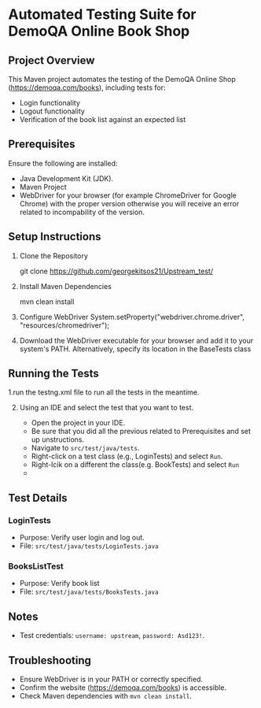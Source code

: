 # Automated Testing Suite for DemoQA Online Book Shop

## Project Overview

This Maven project automates the testing of the DemoQA Online Shop (https://demoqa.com/books), including tests for:
- Login functionality
- Logout functionality
- Verification of the book list against an expected list

## Prerequisites

Ensure the following are installed:
- Java Development Kit (JDK).
- Maven Project
- WebDriver for your browser (for example ChromeDriver for Google Chrome) with the proper version otherwise you will receive an error related to incompability of the version.


## Setup Instructions

1. Clone the Repository

    git clone <https://github.com/georgekitsos21/Upstream_test/>

2. Install Maven Dependencies

    mvn clean install

3. Configure WebDriver   System.setProperty("webdriver.chrome.driver", "resources/chromedriver");

4. Download the WebDriver executable for your browser and add it to your system's PATH. Alternatively, specify its location in the BaseTests class
    


## Running the Tests

1.run the testng.xml file to run all the tests in the meantime.

2. Using an IDE and select the test that you want to test.

    - Open the project in your IDE.
    - Be sure that you did all the previous related to Prerequisites and set up unstructions.
    - Navigate to `src/test/java/tests`.
    - Right-click on a test class (e.g., LoginTests) and select `Run`.
    - Right-lcik on a different the class(e.g. BookTests) and select `Run`
    - 

## Test Details

### LoginTests

- Purpose: Verify user login and log out.
- File: `src/test/java/tests/LoginTests.java`

### BooksListTest

- Purpose: Verify book list
- File: `src/test/java/tests/BooksTests.java`

## Notes

- Test credentials: `username: upstream`, `password: Asd123!`.

## Troubleshooting

- Ensure WebDriver is in your PATH or correctly specified.
- Confirm the website (https://demoqa.com/books) is accessible.
- Check Maven dependencies with `mvn clean install`.
